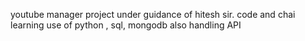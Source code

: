 youtube manager project
under guidance of hitesh sir. code and chai
learning use of python , sql, mongodb
also handling API
